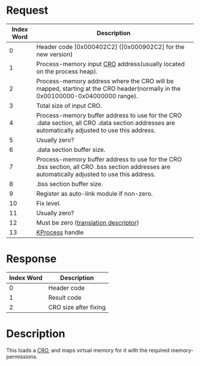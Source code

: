 # Request

| Index Word | Description                                                                                                                                     |
|------------|-------------------------------------------------------------------------------------------------------------------------------------------------|
| 0          | Header code \[0x000402C2\] (\[0x000902C2\] for the new version)                                                                                 |
| 1          | Process-memory input [CRO](CRO0 "wikilink") address(usually located on the process heap).                                                       |
| 2          | Process-memory address where the CRO will be mapped, starting at the CRO header(normally in the 0x00100000-0x04000000 range).                   |
| 3          | Total size of input CRO.                                                                                                                        |
| 4          | Process-memory buffer address to use for the CRO .data section, all CRO .data section addresses are automatically adjusted to use this address. |
| 5          | Usually zero?                                                                                                                                   |
| 6          | .data section buffer size.                                                                                                                      |
| 7          | Process-memory buffer address to use for the CRO .bss section, all CRO .bss section addresses are automatically adjusted to use this address.   |
| 8          | .bss section buffer size.                                                                                                                       |
| 9          | Register as auto-link module if non-zero.                                                                                                       |
| 10         | Fix level.                                                                                                                                      |
| 11         | Usually zero?                                                                                                                                   |
| 12         | Must be zero ([translation descriptor](IPC#Message_Structure "wikilink"))                                                                       |
| 13         | [KProcess](SVC "wikilink") handle                                                                                                               |

# Response

| Index Word | Description           |
|------------|-----------------------|
| 0          | Header code           |
| 1          | Result code           |
| 2          | CRO size after fixing |

# Description

This loads a [CRO](CRO0 "wikilink"), and maps virtual memory for it with
the required memory-permissions.